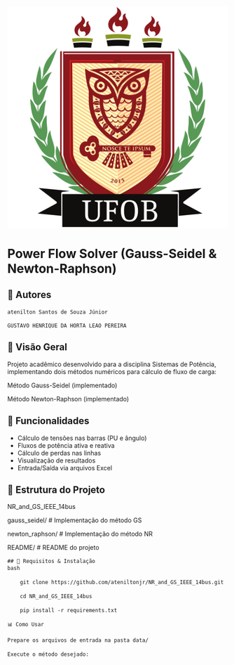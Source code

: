 ![alt text](logo_ufob.png)
# Power Flow Solver (Gauss-Seidel & Newton-Raphson)

## 👥 Autores
```atenilton Santos de Souza Júnior```

```GUSTAVO HENRIQUE DA HORTA LEAO PEREIRA```


## 🌟 Visão Geral
Projeto acadêmico desenvolvido para a disciplina Sistemas de Potência, implementando dois métodos numéricos para cálculo de fluxo de carga:

Método Gauss-Seidel (implementado)

Método Newton-Raphson (implementado)

## 🚀 Funcionalidades
- Cálculo de tensões nas barras (PU e ângulo)
- Fluxos de potência ativa e reativa
- Cálculo de perdas nas linhas
- Visualização de resultados
- Entrada/Saída via arquivos Excel

## 📂 Estrutura do Projeto
NR_and_GS_IEEE_14bus

gauss_seidel/      # Implementação do método GS

newton_raphson/    # Implementação do método NR

README/            # README do projeto  
```
## 🔧 Requisitos & Instalação
bash

    git clone https://github.com/ateniltonjr/NR_and_GS_IEEE_14bus.git

    cd NR_and_GS_IEEE_14bus

    pip install -r requirements.txt

📊 Como Usar

Prepare os arquivos de entrada na pasta data/

Execute o método desejado:
